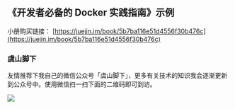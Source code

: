## 《开发者必备的 Docker 实践指南》示例

小册购买链接：
[https://juejin.im/book/5b7ba116e51d4556f30b476c](https://juejin.im/book/5b7ba116e51d4556f30b476c)

### 虞山脚下

友情推荐下我自己的微信公众号「虞山脚下」，更多有关技术的知识我会逐渐更新到公众号中。使用微信扫一扫下面的二维码即可到访。

![](https://user-gold-cdn.xitu.io/2018/10/8/166530142aefeb7a?w=258&h=258&f=jpeg&s=27874)
